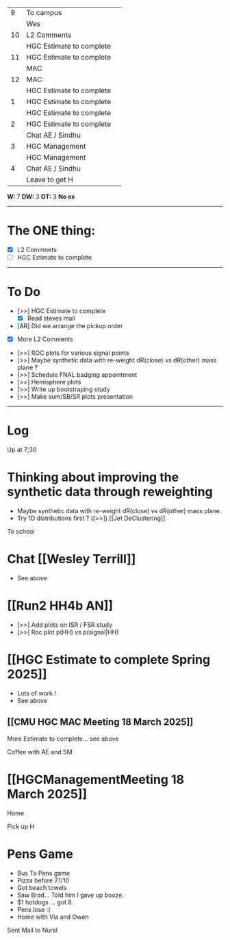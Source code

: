 
|     |                          |     |
| --- | ------------------------ | --- |
| 9   | To campus                |     |
|     | Wes                      |     |
| 10  | L2 Comments              |     |
|     | HGC Estimate to complete |     |
| 11  | HGC Estimate to complete |     |
|     | MAC                      |     |
| 12  | MAC                      |     |
|     | HGC Estimate to complete |     |
| 1   | HGC Estimate to complete |     |
|     | HGC Estimate to complete |     |
| 2   | HGC Estimate to complete |     |
|     | Chat AE / Sindhu         |     |
| 3   | HGC Management           |     |
|     | HGC Management           |     |
| 4   | Chat AE / Sindhu         |     |
|     | Leave to get H           |     |

**W:** 7 
**DW:**  3
**OT:** 3
**No ex**

---
# The ONE thing: 
- [x] L2 Commnets
- [ ] HGC Estimate to complete

---
# To Do

- [>>] HGC Estimate to complete
	- [x] Read steves mail
- [AR] Did we arrange the pickup order
- [x] More L2 Comments
- [>>] ROC plots for various signal points
- [>>] Maybe synthetic data with re-weight dR(close) vs dR(other) mass plane ?
- [>>] Schedule FNAL badging appointment
- [>>] Hemisphere plots 
- [>>] Write up bootstraping study
- [>>] Make sum/SB/SR plots presentation

---

# Log

Up at 7;30 

# Thinking about improving the synthetic data through reweighting
- Maybe synthetic data with re-weight dR(close) vs dR(other) mass plane.
- Try 1D distributions first ?  ([>>]) [[Jet DeClustering]]

To school

# Chat [[Wesley Terrill]]
- See above

# [[Run2 HH4b AN]]
- [>>] Add plots on ISR / FSR study
- [>>] Roc plot p(HH) vs p(signal|HH)


# [[HGC Estimate to complete Spring 2025]]
- Lots of work !
- See above


## [[CMU HGC MAC Meeting 18 March 2025]]

More Estimate to complete... see above

Coffee with AE and SM

# [[HGCManagementMeeting 18 March 2025]]


Home 

Pick up H

# Pens Game
- Bus To Pens game
- Pizza before 7.1/10
- Got beach towels
- Saw Brad... Told him I gave up booze.
- $1 hotdogs ... got 8. 
- Pens lose :(
- Home with Via and Owen

Sent Mail to Nural